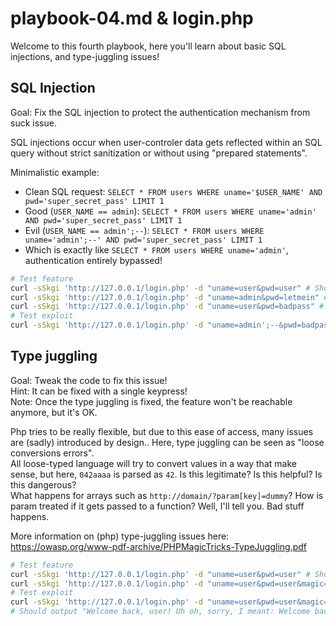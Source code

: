 # playbook-04.md & login.php

Welcome to this fourth playbook, here you'll learn about basic SQL injections, and type-juggling issues!

## SQL Injection

Goal: Fix the SQL injection to protect the authentication mechanism from suck issue.

SQL injections occur when user-controler data gets reflected within an SQL query without strict sanitization or without using "prepared statements".

Minimalistic example:

- Clean SQL request: `SELECT * FROM users WHERE uname='$USER_NAME' AND pwd='super_secret_pass' LIMIT 1`
- Good (`USER_NAME == admin`): `SELECT * FROM users WHERE uname='admin' AND pwd='super_secret_pass' LIMIT 1`
- Evil (`USER_NAME == admin';--`): `SELECT * FROM users WHERE uname='admin';--' AND pwd='super_secret_pass' LIMIT 1`
- Which is exactly like `SELECT * FROM users WHERE uname='admin'`, authentication entirely bypassed!

```bash
# Test feature
curl -sSkgi 'http://127.0.0.1/login.php' -d "uname=user&pwd=user" # Should output "Welcome back, user!"
curl -sSkgi 'http://127.0.0.1/login.php' -d "uname=admin&pwd=letmein" # Should output "Welcome back, admin!"
curl -sSkgi 'http://127.0.0.1/login.php' -d "uname=user&pwd=badpass" # Should output "Forbidden"
# Test exploit
curl -sSkgi 'http://127.0.0.1/login.php' -d "uname=admin';--&pwd=badpass" # Should output "Welcome back, admin!"
```

## Type juggling

Goal: Tweak the code to fix this issue!\
Hint: It can be fixed with a single keypress!\
Note: Once the type juggling is fixed, the feature won't be reachable anymore, but it's OK.

Php tries to be really flexible, but due to this ease of access, many issues are (sadly) introduced by design.. Here, type juggling can be seen as "loose conversions errors".\
All loose-typed language will try to convert values in a way that make sense, but here, `042aaaa` is parsed as `42`. Is this legitimate? Is this helpful? Is this dangerous?\
What happens for arrays such as `http://domain/?param[key]=dummy`? How is param treated if it gets passed to a function? Well, I'll tell you. Bad stuff happens.

More information on (php) type-juggling issues here: https://owasp.org/www-pdf-archive/PHPMagicTricks-TypeJuggling.pdf

```bash
# Test feature
curl -sSkgi 'http://127.0.0.1/login.php' -d "uname=user&pwd=user" # Should output "Welcome back, user!"
curl -sSkgi 'http://127.0.0.1/login.php' -d "uname=user&pwd=user&magic=42" # Should output "Welcome back, user! It would be too easy... Too short!"
# Test exploit
curl -sSkgi 'http://127.0.0.1/login.php' -d "uname=user&pwd=user&magic=042aaaaaaaaaaaaaaaaaaaaaaaaaaaaaaaaaaaaaaaaaaaaaaaaaaaaaa"
# Should output "Welcome back, user! Uh oh, sorry, I meant: Welcome back, 'admin'!"
```
